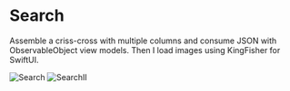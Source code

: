 # Search
Assemble a criss-cross with multiple columns and consume JSON with ObservableObject view models. Then I load images using KingFisher for SwiftUI.

![Search](https://user-images.githubusercontent.com/22174225/120254948-53e40200-c261-11eb-898e-1176925f7a9a.png)
![SearchII](https://user-images.githubusercontent.com/22174225/120254956-56def280-c261-11eb-9469-5b682c3c19ac.png)
